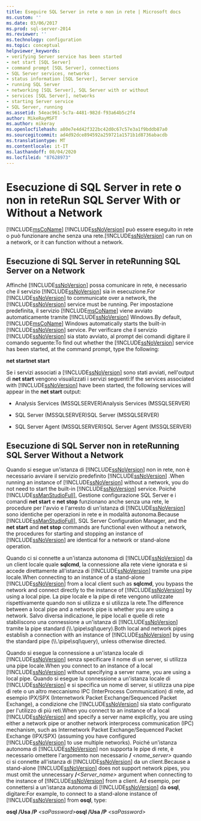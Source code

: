 ```yaml
---
title: Eseguire SQL Server in rete o non in rete | Microsoft docs
ms.custom: ''
ms.date: 03/06/2017
ms.prod: sql-server-2014
ms.reviewer: ''
ms.technology: configuration
ms.topic: conceptual
helpviewer_keywords:
- verifying Server service has been started
- net start [SQL Server]
- command prompt [SQL Server], connections
- SQL Server services, networks
- status information [SQL Server], Server service
- running SQL Server
- networking [SQL Server], SQL Server with or without
- services [SQL Server], networks
- starting Server service
- SQL Server, running
ms.assetid: 54eac961-5c7a-4481-982d-f93a64b5c2f4
author: MikeRayMSFT
ms.author: mikeray
ms.openlocfilehash: a80e7e4d42f322bc42d0c67c57e3a1f9bddb87a0
ms.sourcegitcommit: ad4d92dce894592a259721a1571b1d8736abacdb
ms.translationtype: MT
ms.contentlocale: it-IT
ms.lasthandoff: 08/04/2020
ms.locfileid: "87628973"
---
```

# <a name="run-sql-server-with-or-without-a-network"></a><span data-ttu-id="062e3-102">Esecuzione di SQL Server in rete o non in rete</span><span class="sxs-lookup"><span data-stu-id="062e3-102">Run SQL Server With or Without a Network</span></span>
  [!INCLUDE[msCoName](../../includes/msconame-md.md)] <span data-ttu-id="062e3-103">[!INCLUDE[ssNoVersion](../../includes/ssnoversion-md.md)] può essere eseguito in rete o può funzionare anche senza una rete.</span><span class="sxs-lookup"><span data-stu-id="062e3-103">[!INCLUDE[ssNoVersion](../../includes/ssnoversion-md.md)] can run on a network, or it can function without a network.</span></span>  
  
## <a name="running-sql-server-on-a-network"></a><span data-ttu-id="062e3-104">Esecuzione di SQL Server in rete</span><span class="sxs-lookup"><span data-stu-id="062e3-104">Running SQL Server on a Network</span></span>  
 <span data-ttu-id="062e3-105">Affinché [!INCLUDE[ssNoVersion](../../includes/ssnoversion-md.md)] possa comunicare in rete, è necessario che il servizio [!INCLUDE[ssNoVersion](../../includes/ssnoversion-md.md)] sia in esecuzione.</span><span class="sxs-lookup"><span data-stu-id="062e3-105">For [!INCLUDE[ssNoVersion](../../includes/ssnoversion-md.md)] to communicate over a network, the [!INCLUDE[ssNoVersion](../../includes/ssnoversion-md.md)] service must be running.</span></span> <span data-ttu-id="062e3-106">Per impostazione predefinita, il servizio [!INCLUDE[msCoName](../../includes/msconame-md.md)] viene avviato automaticamente tramite [!INCLUDE[ssNoVersion](../../includes/ssnoversion-md.md)] Windows.</span><span class="sxs-lookup"><span data-stu-id="062e3-106">By default, [!INCLUDE[msCoName](../../includes/msconame-md.md)] Windows automatically starts the built-in [!INCLUDE[ssNoVersion](../../includes/ssnoversion-md.md)] service.</span></span> <span data-ttu-id="062e3-107">Per verificare che il servizio [!INCLUDE[ssNoVersion](../../includes/ssnoversion-md.md)] sia stato avviato, al prompt dei comandi digitare il comando seguente:</span><span class="sxs-lookup"><span data-stu-id="062e3-107">To find out whether the [!INCLUDE[ssNoVersion](../../includes/ssnoversion-md.md)] service has been started, at the command prompt, type the following:</span></span>  
  
 <span data-ttu-id="062e3-108">**net start**</span><span class="sxs-lookup"><span data-stu-id="062e3-108">**net start**</span></span>  
  
 <span data-ttu-id="062e3-109">Se i servizi associati a [!INCLUDE[ssNoVersion](../../includes/ssnoversion-md.md)] sono stati avviati, nell'output di **net start** vengono visualizzati i servizi seguenti:</span><span class="sxs-lookup"><span data-stu-id="062e3-109">If the services associated with [!INCLUDE[ssNoVersion](../../includes/ssnoversion-md.md)] have been started, the following services will appear in the **net start** output:</span></span>  
  
-   <span data-ttu-id="062e3-110">Analysis Services (MSSQLSERVER)</span><span class="sxs-lookup"><span data-stu-id="062e3-110">Analysis Services (MSSQLSERVER)</span></span>  
  
-   <span data-ttu-id="062e3-111">SQL Server (MSSQLSERVER)</span><span class="sxs-lookup"><span data-stu-id="062e3-111">SQL Server (MSSQLSERVER)</span></span>  
  
-   <span data-ttu-id="062e3-112">SQL Server Agent (MSSQLSERVER)</span><span class="sxs-lookup"><span data-stu-id="062e3-112">SQL Server Agent (MSSQLSERVER)</span></span>  
  
## <a name="running-sql-server-without-a-network"></a><span data-ttu-id="062e3-113">Esecuzione di SQL Server non in rete</span><span class="sxs-lookup"><span data-stu-id="062e3-113">Running SQL Server Without a Network</span></span>  
 <span data-ttu-id="062e3-114">Quando si esegue un'istanza di [!INCLUDE[ssNoVersion](../../includes/ssnoversion-md.md)] non in rete, non è necessario avviare il servizio predefinito [!INCLUDE[ssNoVersion](../../includes/ssnoversion-md.md)] .</span><span class="sxs-lookup"><span data-stu-id="062e3-114">When running an instance of [!INCLUDE[ssNoVersion](../../includes/ssnoversion-md.md)] without a network, you do not need to start the built-in [!INCLUDE[ssNoVersion](../../includes/ssnoversion-md.md)] service.</span></span> <span data-ttu-id="062e3-115">Poiché [!INCLUDE[ssManStudioFull](../../includes/ssmanstudiofull-md.md)], Gestione configurazione SQL Server e i comandi **net start** e **net stop** funzionano anche senza una rete, le procedure per l'avvio e l'arresto di un'istanza di [!INCLUDE[ssNoVersion](../../includes/ssnoversion-md.md)] sono identiche per operazioni in rete e in modalità autonoma.</span><span class="sxs-lookup"><span data-stu-id="062e3-115">Because [!INCLUDE[ssManStudioFull](../../includes/ssmanstudiofull-md.md)], SQL Server Configuration Manager, and the **net start** and **net stop** commands are functional even without a network, the procedures for starting and stopping an instance of [!INCLUDE[ssNoVersion](../../includes/ssnoversion-md.md)] are identical for a network or stand-alone operation.</span></span>  
  
 <span data-ttu-id="062e3-116">Quando ci si connette a un'istanza autonoma di [!INCLUDE[ssNoVersion](../../includes/ssnoversion-md.md)] da un client locale quale **sqlcmd**, la connessione alla rete viene ignorata e si accede direttamente all'istanza di [!INCLUDE[ssNoVersion](../../includes/ssnoversion-md.md)] tramite una pipe locale.</span><span class="sxs-lookup"><span data-stu-id="062e3-116">When connecting to an instance of a stand-alone [!INCLUDE[ssNoVersion](../../includes/ssnoversion-md.md)] from a local client such as **sqlcmd**, you bypass the network and connect directly to the instance of [!INCLUDE[ssNoVersion](../../includes/ssnoversion-md.md)] by using a local pipe.</span></span> <span data-ttu-id="062e3-117">La pipe locale e la pipe di rete vengono utilizzate rispettivamente quando non si utilizza e si utilizza la rete.</span><span class="sxs-lookup"><span data-stu-id="062e3-117">The difference between a local pipe and a network pipe is whether you are using a network.</span></span> <span data-ttu-id="062e3-118">Salvo diversa indicazione, le pipe locali e quelle di rete stabiliscono una connessione a un'istanza di [!INCLUDE[ssNoVersion](../../includes/ssnoversion-md.md)] tramite la pipe standard (\\\\.\pipe\sql\query).</span><span class="sxs-lookup"><span data-stu-id="062e3-118">Both local and network pipes establish a connection with an instance of [!INCLUDE[ssNoVersion](../../includes/ssnoversion-md.md)] by using the standard pipe (\\\\.\pipe\sql\query), unless otherwise directed.</span></span>  
  
 <span data-ttu-id="062e3-119">Quando si esegue la connessione a un'istanza locale di [!INCLUDE[ssNoVersion](../../includes/ssnoversion-md.md)] senza specificare il nome di un server, si utilizza una pipe locale.</span><span class="sxs-lookup"><span data-stu-id="062e3-119">When you connect to an instance of a local [!INCLUDE[ssNoVersion](../../includes/ssnoversion-md.md)] without specifying a server name, you are using a local pipe.</span></span> <span data-ttu-id="062e3-120">Quando si esegue la connessione a un'istanza locale di [!INCLUDE[ssNoVersion](../../includes/ssnoversion-md.md)] e si specifica un nome di server, si utilizza una pipe di rete o un altro meccanismo IPC (InterProcess Communication) di rete, ad esempio IPX/SPX (Internetwork Packet Exchange/Sequenced Packet Exchange), a condizione che [!INCLUDE[ssNoVersion](../../includes/ssnoversion-md.md)] sia stato configurato per l'utilizzo di più reti.</span><span class="sxs-lookup"><span data-stu-id="062e3-120">When you connect to an instance of a local [!INCLUDE[ssNoVersion](../../includes/ssnoversion-md.md)] and specify a server name explicitly, you are using either a network pipe or another network interprocess communication (IPC) mechanism, such as Internetwork Packet Exchange/Sequenced Packet Exchange (IPX/SPX) (assuming you have configured [!INCLUDE[ssNoVersion](../../includes/ssnoversion-md.md)] to use multiple networks).</span></span> <span data-ttu-id="062e3-121">Poiché un'istanza autonoma di [!INCLUDE[ssNoVersion](../../includes/ssnoversion-md.md)] non supporta le pipe di rete, è necessario omettere l'argomento non necessario **/** _<nome_server>_ quando ci si connette all'istanza di [!INCLUDE[ssNoVersion](../../includes/ssnoversion-md.md)] da un client.</span><span class="sxs-lookup"><span data-stu-id="062e3-121">Because a stand-alone [!INCLUDE[ssNoVersion](../../includes/ssnoversion-md.md)] does not support network pipes, you must omit the unnecessary **/**_<Server_name>_ argument when connecting to the instance of [!INCLUDE[ssNoVersion](../../includes/ssnoversion-md.md)] from a client.</span></span> <span data-ttu-id="062e3-122">Ad esempio, per connettersi a un'istanza autonoma di [!INCLUDE[ssNoVersion](../../includes/ssnoversion-md.md)] da **osql**, digitare:</span><span class="sxs-lookup"><span data-stu-id="062e3-122">For example, to connect to a stand-alone instance of [!INCLUDE[ssNoVersion](../../includes/ssnoversion-md.md)] from **osql**, type:</span></span>  
  
 <span data-ttu-id="062e3-123">**osql /Usa /P** _\<saPassword>_</span><span class="sxs-lookup"><span data-stu-id="062e3-123">**osql /Usa /P** _\<saPassword>_</span></span>  
  
  
